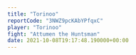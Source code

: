 ```yaml
---
title: "Torinoo"
reportCode: "3NWZ9pcKAbYPfqxC"
player: "Torinoo"
fight: "Attumen the Huntsman"
date: 2021-10-08T19:17:48.190000+00:00
---
```

